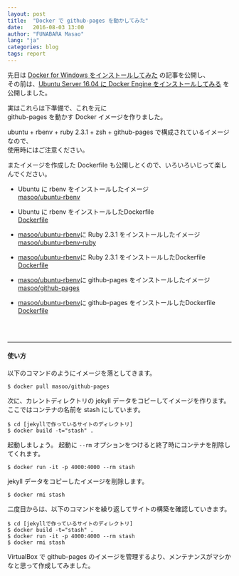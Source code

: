 ```yaml
---
layout: post
title:  "Docker で github-pages を動かしてみた"
date:   2016-08-03 13:00
author: "FUNABARA Masao"
lang: "ja"
categories: blog
tags: report
---
```


先日は [Docker for Windows をインストールしてみた](/blog/2016/08/03/docker.html) の記事を公開し、  
その前は、[Ubuntu Server 16.04 に Docker Engine をインストールしてみる](/blog/2016/07/26/docker.html) を公開しました。

実はこれらは下準備で、これを元に  
github-pages を動かす Docker イメージを作りました。

ubuntu + rbenv + ruby 2.3.1 + zsh + github-pages で構成されているイメージなので、  
使用時にはご注意ください。

またイメージを作成した Dockerfile も公開しとくので、いろいろいじって楽しんでください。

* Ubuntu に rbenv をインストールしたイメージ  
  [masoo/ubuntu-rbenv](https://hub.docker.com/r/masoo/ubuntu-rbenv/)

* Ubuntu に rbenv をインストールしたDockerfile  
  [Dockerfile](https://gist.github.com/masoo/0cf039797caea51ce6b3)

* [masoo/ubuntu-rbenv](https://hub.docker.com/r/masoo/ubuntu-rbenv/)に Ruby 2.3.1 をインストールしたイメージ  
  [masoo/ubuntu-rbenv-ruby](https://hub.docker.com/r/masoo/ubuntu-rbenv-ruby/)

* [masoo/ubuntu-rbenv](https://hub.docker.com/r/masoo/ubuntu-rbenv/)に Ruby 2.3.1 をインストールしたDockerfile  
  [Dockerfile](https://gist.github.com/masoo/69a9ce8c0ed816084f7f)

* [masoo/ubuntu-rbenv](https://hub.docker.com/r/masoo/ubuntu-rbenv/)に github-pages をインストールしたイメージ  
  [masoo/github-pages](https://hub.docker.com/r/masoo/github-pages/)

* [masoo/ubuntu-rbenv](https://hub.docker.com/r/masoo/ubuntu-rbenv/)に github-pages をインストールしたDockerfile  
  [Dockerfile](https://gist.github.com/masoo/b022870cec2e81253cdfcc7a67d5e0a3)

<br><br>

----

#### 使い方

以下のコマンドのようにイメージを落としてきます。

~~~:shell
$ docker pull masoo/github-pages
~~~

次に、カレントディレクトリの jekyll データをコピーしてイメージを作ります。  
ここではコンテナの名前を stash にしています。

~~~:shell
$ cd [jekyllで作っているサイトのディレクトリ]
$ docker build -t="stash" .
~~~

起動しましょう。 起動に `--rm` オプションをつけると終了時にコンテナを削除してくれます。

~~~:shell
$ docker run -it -p 4000:4000 --rm stash
~~~

jekyll データをコピーしたイメージを削除します。

~~~:shell
$ docker rmi stash
~~~

二度目からは、以下のコマンドを繰り返してサイトの構築を確認していきます。

~~~:shell
$ cd [jekyllで作っているサイトのディレクトリ]
$ docker build -t="stash" .
$ docker run -it -p 4000:4000 --rm stash
$ docker rmi stash
~~~

VirtualBox で github-pages のイメージを管理するより、メンテナンスがマシかなと思って作成してみました。
